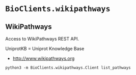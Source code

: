 # `BioClients.wikipathways`

## WikiPathways

Access to WikiPathways REST API.

UniprotKB = Uniprot Knowledge Base

* <http://www.wikipathways.org>

```
python3 -m BioClients.wikipathways.Client list_pathways
```
